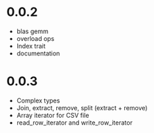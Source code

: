 0.0.2
=====

* blas gemm
* overload ops
* Index trait 
* documentation

0.0.3
=====

* Complex types
* Join, extract, remove, split (extract + remove)
* Array iterator for CSV file
* read_row_iterator and write_row_iterator
